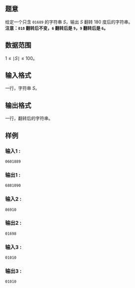 ## 题意  

给定一个只含 `01689` 的字符串 $S$，输出 $S$ 翻转 $180$ 度后的字符串。    
**注意：`018` 翻转后不变，`6` 翻转后是 `9`，`9` 翻转后是 `6`。** 

## 数据范围

$1\le \mid S\mid \le 100$。

## 输入格式

一行，字符串 $S$。
          
## 输出格式

一行，翻转后的字符串。

## 样例

### 输入1 :
```
0601889
```

### 输出1 :
```
6881090
```

### 输入2 :
```
86910
```

### 输出2 :
```
01698
```

### 输入3 :
```
01010
```

### 输出3 :
```
01010
```
